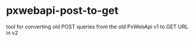 # pxwebapi-post-to-get
tool for converting old POST queries from the old PxWebApi v1 to GET URL in v2

